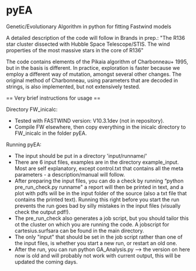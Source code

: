 # pyEA
Genetic/Evolutionary Algorithm in python for fitting Fastwind models

A detailed description of the code will follow in Brands in prep.: 
"The R136 star cluster dissected with Hubble Space Telescope/STIS. 
  The wind properties of the most massive stars in the core of R136"

The code contains elements of the Pikaia algorithm of Charbonneau+ 1995, 
but in the basis is different. In practice, exploration is faster because
we employ a different way of mutation, amongst several other changes. 
The original method of Charbonneau, using parameters that are decoded in 
strings, is also implemented, but not extensively tested. 

== Very brief instructions for usage ==

Directory FW_inicalc:
- Tested with FASTWIND version: V10.3.1dev (not in repository). 
- Compile FW elsewhere, then copy everything in the inicalc directory 
   to FW_inicalc in the folder pyEA.

Running pyEA:
- The input should be put in a directory 'input/runname/' 
- There are 6 input files, examples are in the directory example_input. 
  Most are self explanatory, except control.txt that contains all the 
  meta parameters - a description/manual will follow.
- After preparing the input files, you can do a check by running 
  “python pre_run_check.py runname" a report will then be printed in text, 
  and a plot with pdfs will be in the input folder of the source (also a 
  txt file that contains the printed text). Running this right before you 
  start the run prevents the run goes bad by silly mistakes in the input 
  files (visually check the output pdf!).
- The pre_run_check also generates a job script, but you should tailor 
  this ot the cluster on which you are running the code. A jobscript for 
  cartesius.surfsara can be found in the main directory. 
- The only "input" that should be set in the job script rather than one 
  of the input files, is whether you start a new run, or restart an old one. 
- After the run, you can run python GA_Analysis.py --> the version on 
  here now is old and will probably not work with current output, this 
  will be updated the coming days. 
